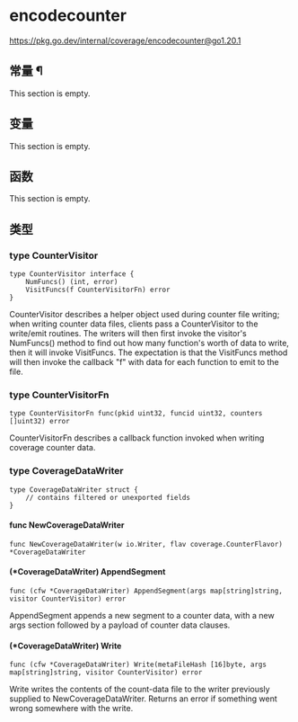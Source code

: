 # encodecounter

https://pkg.go.dev/internal/coverage/encodecounter@go1.20.1








  

## 常量 ¶

This section is empty.

## 变量

This section is empty.

## 函数

This section is empty.

## 类型

### type CounterVisitor 

```
type CounterVisitor interface {
	NumFuncs() (int, error)
	VisitFuncs(f CounterVisitorFn) error
}
```

CounterVisitor describes a helper object used during counter file writing; when writing counter data files, clients pass a CounterVisitor to the write/emit routines. The writers will then first invoke the visitor's NumFuncs() method to find out how many function's worth of data to write, then it will invoke VisitFuncs. The expectation is that the VisitFuncs method will then invoke the callback "f" with data for each function to emit to the file.

### type CounterVisitorFn 

```
type CounterVisitorFn func(pkid uint32, funcid uint32, counters []uint32) error
```

CounterVisitorFn describes a callback function invoked when writing coverage counter data.

### type CoverageDataWriter 

```
type CoverageDataWriter struct {
	// contains filtered or unexported fields
}
```

#### func NewCoverageDataWriter 

```
func NewCoverageDataWriter(w io.Writer, flav coverage.CounterFlavor) *CoverageDataWriter
```

#### (*CoverageDataWriter) AppendSegment 

```
func (cfw *CoverageDataWriter) AppendSegment(args map[string]string, visitor CounterVisitor) error
```

AppendSegment appends a new segment to a counter data, with a new args section followed by a payload of counter data clauses.

#### (*CoverageDataWriter) Write 

```
func (cfw *CoverageDataWriter) Write(metaFileHash [16]byte, args map[string]string, visitor CounterVisitor) error
```

Write writes the contents of the count-data file to the writer previously supplied to NewCoverageDataWriter. Returns an error if something went wrong somewhere with the write.